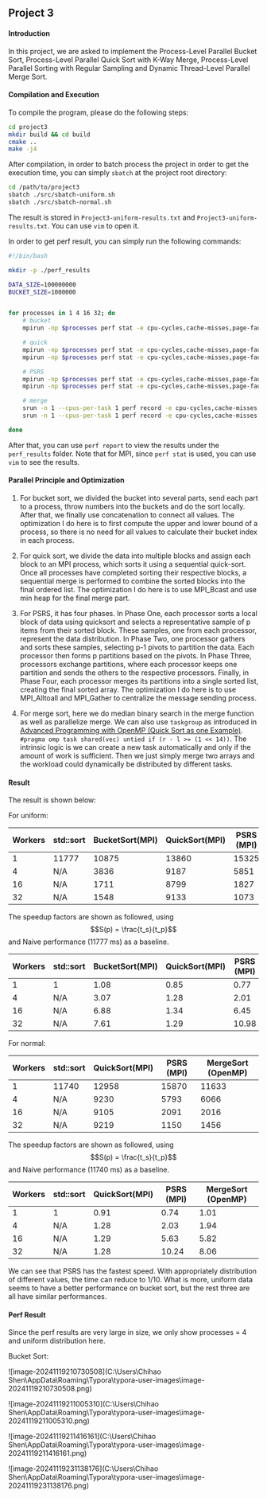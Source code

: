 ## Project 3

#### Introduction

In this project, we are asked to implement the Process-Level Parallel Bucket Sort, Process-Level Parallel Quick Sort with K-Way Merge, Process-Level Parallel Sorting with Regular Sampling and Dynamic Thread-Level Parallel Merge Sort.

#### Compilation and Execution

To compile the program, please do the following steps:

```bash
cd project3
mkdir build && cd build
cmake ..
make -j4
```

After compilation, in order to batch process the project in order to get the execution time, you can simply `sbatch` at the project root directory:

```bash
cd /path/to/project3
sbatch ./src/sbatch-uniform.sh
sbatch ./src/sbatch-normal.sh
```

The result is stored in `Project3-uniform-results.txt` and `Project3-uniform-results.txt`. You can use `vim` to open it.

In order to get perf result, you can simply run the following commands:

```bash
#!/bin/bash

mkdir -p ./perf_results

DATA_SIZE=100000000
BUCKET_SIZE=1000000


for processes in 1 4 16 32; do
	# bucket
    mpirun -np $processes perf stat -e cpu-cycles,cache-misses,page-faults -o ./perf_results/b_uniform_${processes}.data ./build/src/bucketsort/bucketsort_mpi uniform $DATA_SIZE $BUCKET_SIZE

	# quick
	mpirun -np $processes perf stat -e cpu-cycles,cache-misses,page-faults -o ./perf_results/q_uniform_${processes}.data ./build/src/quicksort/quicksort_mpi uniform $DATA_SIZE
	mpirun -np $processes perf stat -e cpu-cycles,cache-misses,page-faults -o ./perf_results/q_normal_${processes}.data ./build/src/quicksort/quicksort_mpi normal $DATA_SIZE

	# PSRS
	mpirun -np $processes perf stat -e cpu-cycles,cache-misses,page-faults -o ./perf_results/psrs_uniform_${processes}.data ./build/src/psrs/psrs_mpi uniform $DATA_SIZE
	mpirun -np $processes perf stat -e cpu-cycles,cache-misses,page-faults -o ./perf_results/psrs_normal_${processes}.data ./build/src/psrs/psrs_mpi normal $DATA_SIZE

	# merge
	srun -n 1 --cpus-per-task 1 perf record -e cpu-cycles,cache-misses,page-faults -g -o ./perf_results/merge_uniform_${processes}.data ./build/src/mergesort/mergesort_openmp uniform $processes $DATA_SIZE
	srun -n 1 --cpus-per-task 1 perf record -e cpu-cycles,cache-misses,page-faults -g -o ./perf_results/merge_normal_${processes}.data ./build/src/mergesort/mergesort_openmp normal $processes $DATA_SIZE

done
```

After that, you can use `perf report` to view the results under the `perf_results` folder. Note that for MPI, since `perf stat` is used, you can use `vim` to see the results.

#### Parallel Principle and Optimization

1. For bucket sort, we divided the bucket into several parts, send each part to a process, throw numbers into the buckets and do the sort locally. After that, we finally use concatenation to connect all values. The optimization I do here is to first compute the upper and lower bound of a process, so there is no need for all values to calculate their bucket index in each process.
2. For quick sort, we divide the data into multiple blocks and assign each block to an MPI process, which sorts it using a sequential quick-sort. Once all processes have completed sorting their respective blocks, a sequential merge is performed to combine the sorted blocks into the final ordered list. The optimization I do here is to use MPI_Bcast and use min heap for the final merge part.
3. For PSRS, it has four phases. In Phase One, each processor sorts a local block of data using quicksort and selects a representative sample of p items from their sorted block. These samples, one from each processor, represent the data distribution. In Phase Two, one processor gathers and sorts these samples, selecting p-1 pivots to partition the data. Each processor then forms p partitions based on the pivots. In Phase Three, processors exchange partitions, where each processor keeps one partition and sends the others to the respective processors. Finally, in Phase Four, each processor merges its partitions into a single sorted list, creating the final sorted array. The optimization I do here is to use MPI_Alltoall and MPI_Gather to centralize the message sending process.

4. For merge sort, here we do median binary search in the merge function as well as parallelize merge. We can also use `taskgroup` as introduced in [Advanced Programming with OpenMP (Quick Sort as one Example)](https://cw.fel.cvut.cz/old/_media/courses/b4m35pag/lab6_slides_advanced_openmp.pdf). `#pragma omp task shared(vec) untied if (r - l >= (1 << 14))`. The intrinsic logic is we can create a new task automatically and only if the amount of work is sufficient. Then we just simply merge two arrays and the workload could dynamically be distributed by different tasks.

#### Result

The result is shown below:

For uniform:

| Workers | std::sort | BucketSort(MPI) | QuickSort(MPI) | PSRS (MPI) | MergeSort (OpenMP) |
| ------- | --------- | --------------- | -------------- | ---------- | ------------------ |
| 1       | 11777     | 10875           | 13860          | 15325      | 10895              |
| 4       | N/A       | 3836            | 9187           | 5851       | 6750               |
| 16      | N/A       | 1711            | 8799           | 1827       | 2138               |
| 32      | N/A       | 1548            | 9133           | 1073       | 1394               |

The speedup factors are shown as followed, using $$S(p) = \frac{t_s}{t_p}$$ and Naive performance (11777 ms) as a baseline. 

| Workers | std::sort | BucketSort(MPI) | QuickSort(MPI) | PSRS (MPI) | MergeSort (OpenMP) |
| ------- | --------- | --------------- | -------------- | ---------- | ------------------ |
| 1       | 1         | 1.08            | 0.85           | 0.77       | 1.08               |
| 4       | N/A       | 3.07            | 1.28           | 2.01       | 1.74               |
| 16      | N/A       | 6.88            | 1.34           | 6.45       | 5.51               |
| 32      | N/A       | 7.61            | 1.29           | 10.98      | 8.45               |

For normal:

| Workers | std::sort | QuickSort(MPI) | PSRS (MPI) | MergeSort (OpenMP) |
| ------- | --------- | -------------- | ---------- | ------------------ |
| 1       | 11740     | 12958          | 15870      | 11633              |
| 4       | N/A       | 9230           | 5793       | 6066               |
| 16      | N/A       | 9105           | 2091       | 2016               |
| 32      | N/A       | 9219           | 1150       | 1456               |

The speedup factors are shown as followed, using $$S(p) = \frac{t_s}{t_p}$$ and Naive performance (11740 ms) as a baseline. 

| Workers | std::sort | QuickSort(MPI) | PSRS (MPI) | MergeSort (OpenMP) |
| ------- | --------- | -------------- | ---------- | ------------------ |
| 1       | 1         | 0.91           | 0.74       | 1.01               |
| 4       | N/A       | 1.28           | 2.03       | 1.94               |
| 16      | N/A       | 1.29           | 5.63       | 5.82               |
| 32      | N/A       | 1.28           | 10.24      | 8.06               |

We can see that PSRS has the fastest speed. With appropriately distribution of different values, the time can reduce to 1/10. What is more, uniform data seems to have a better performance on bucket sort, but the rest three are all have similar performances.

#### Perf Result

Since the perf results are very large in size, we only show processes = 4 and uniform distribution here.

Bucket Sort:

![image-20241119210730508](C:\Users\Chihao Shen\AppData\Roaming\Typora\typora-user-images\image-20241119210730508.png)

![image-20241119211005310](C:\Users\Chihao Shen\AppData\Roaming\Typora\typora-user-images\image-20241119211005310.png)

![image-20241119211416161](C:\Users\Chihao Shen\AppData\Roaming\Typora\typora-user-images\image-20241119211416161.png)

![image-20241119231138176](C:\Users\Chihao Shen\AppData\Roaming\Typora\typora-user-images\image-20241119231138176.png)